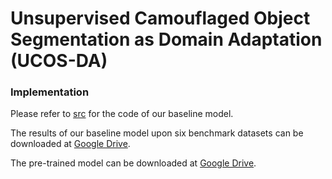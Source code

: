 # Unsupervised Camouflaged Object Segmentation as Domain Adaptation (UCOS-DA)

### Implementation

Please refer to [src](https://github.com/OOD-CV-Submission-ID-8/UCOS-DA/tree/main/src) for the code of our baseline model.

The results of our baseline model upon six benchmark datasets can be downloaded at [Google Drive](https://drive.google.com/file/d/1NzGFcithFHPF18k6NUt4valLVD7N3ueb/view?usp=sharing).

The pre-trained model can be downloaded at [Google Drive](https://drive.google.com/file/d/1KubZTnGlNEUOyuZjrMpvii1uZnq_vW19/view?usp=sharing).
